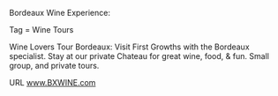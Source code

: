 Bordeaux Wine Experience:

Tag = Wine Tours

Wine Lovers Tour Bordeaux: Visit First Growths with the Bordeaux specialist. Stay at our private Chateau for great wine, food, & fun. Small group, and private tours. 


URL www.BXWINE.com